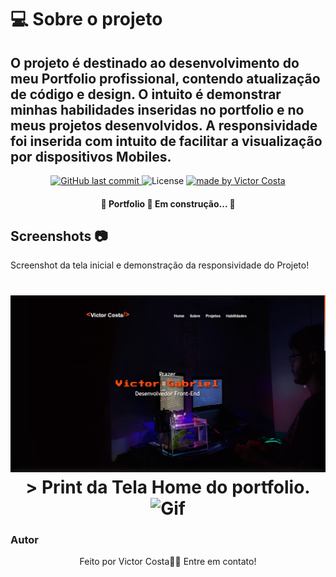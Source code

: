 
# 💻 Sobre o projeto

O projeto é destinado ao desenvolvimento do meu Portfolio profissional, 
contendo atualização de código e design. O intuito é demonstrar minhas  habilidades inseridas no portfolio e no meus projetos desenvolvidos.
A responsividade foi inserida com intuito de facilitar a visualização por dispositivos Mobiles.
---
<p align="center">

<a href="https://github.com/VictorCeSilva/Portifolio/commits/master">
    <img alt="GitHub last commit" src="https://img.shields.io/github/last-commit/VictorCeSilva/Portifolio">
  </a>


<img alt="License" src="https://img.shields.io/badge/license-MIT-brightgreen">
   <a href="https://github.com/VictorCeSilva/Portifolio/stargazers">
   
  </a>

<a href="https://rocketseat.com.br">
    <img alt="made by Victor Costa" src="https://img.shields.io/badge/made%20by-VictorCosta-%237519C1">
</a>

</p>
<h4 align="center"> 
	🚧  Portfolio 🚀 Em construção...  🚧
</h4>

## Screenshots 	📷 

  Screenshot da tela inicial e demonstração da responsividade do Projeto!
<h1 align="center">
  <img alt="Home" title="#Home de Portfolio" src="print-home.png" />
  	> Print da Tela Home do portfolio.
  	
  <img alt="Gif" title="#Gif do Portfolio" src="gif_portfolio.gif" />
</h1>

### Autor


<p align="center">
Feito por Victor Costa👋🏽 Entre em contato! 

  </p>


